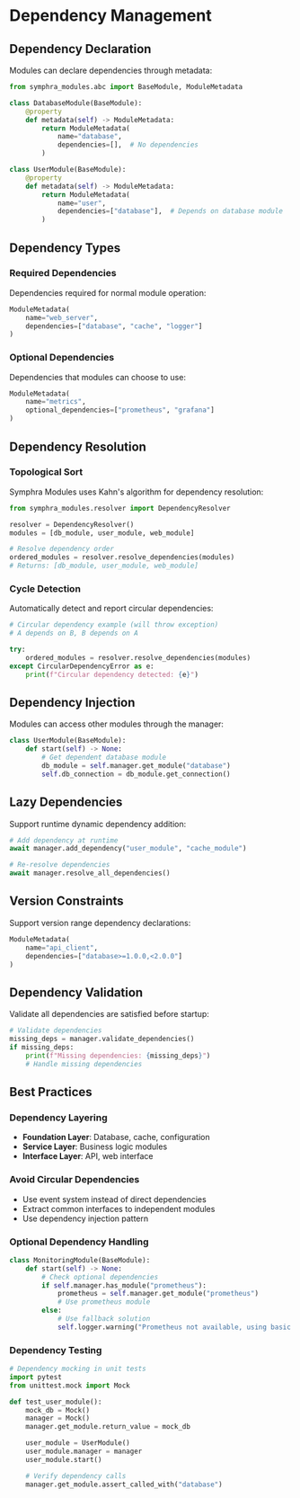 # Dependency Management

## Dependency Declaration

Modules can declare dependencies through metadata:

```python
from symphra_modules.abc import BaseModule, ModuleMetadata

class DatabaseModule(BaseModule):
    @property
    def metadata(self) -> ModuleMetadata:
        return ModuleMetadata(
            name="database",
            dependencies=[],  # No dependencies
        )

class UserModule(BaseModule):
    @property
    def metadata(self) -> ModuleMetadata:
        return ModuleMetadata(
            name="user",
            dependencies=["database"],  # Depends on database module
        )
```

## Dependency Types

### Required Dependencies

Dependencies required for normal module operation:

```python
ModuleMetadata(
    name="web_server",
    dependencies=["database", "cache", "logger"]
)
```

### Optional Dependencies

Dependencies that modules can choose to use:

```python
ModuleMetadata(
    name="metrics",
    optional_dependencies=["prometheus", "grafana"]
)
```

## Dependency Resolution

### Topological Sort

Symphra Modules uses Kahn's algorithm for dependency resolution:

```python
from symphra_modules.resolver import DependencyResolver

resolver = DependencyResolver()
modules = [db_module, user_module, web_module]

# Resolve dependency order
ordered_modules = resolver.resolve_dependencies(modules)
# Returns: [db_module, user_module, web_module]
```

### Cycle Detection

Automatically detect and report circular dependencies:

```python
# Circular dependency example (will throw exception)
# A depends on B, B depends on A

try:
    ordered_modules = resolver.resolve_dependencies(modules)
except CircularDependencyError as e:
    print(f"Circular dependency detected: {e}")
```

## Dependency Injection

Modules can access other modules through the manager:

```python
class UserModule(BaseModule):
    def start(self) -> None:
        # Get dependent database module
        db_module = self.manager.get_module("database")
        self.db_connection = db_module.get_connection()
```

## Lazy Dependencies

Support runtime dynamic dependency addition:

```python
# Add dependency at runtime
await manager.add_dependency("user_module", "cache_module")

# Re-resolve dependencies
await manager.resolve_all_dependencies()
```

## Version Constraints

Support version range dependency declarations:

```python
ModuleMetadata(
    name="api_client",
    dependencies=["database>=1.0.0,<2.0.0"]
)
```

## Dependency Validation

Validate all dependencies are satisfied before startup:

```python
# Validate dependencies
missing_deps = manager.validate_dependencies()
if missing_deps:
    print(f"Missing dependencies: {missing_deps}")
    # Handle missing dependencies
```

## Best Practices

### Dependency Layering

- **Foundation Layer**: Database, cache, configuration
- **Service Layer**: Business logic modules
- **Interface Layer**: API, web interface

### Avoid Circular Dependencies

- Use event system instead of direct dependencies
- Extract common interfaces to independent modules
- Use dependency injection pattern

### Optional Dependency Handling

```python
class MonitoringModule(BaseModule):
    def start(self) -> None:
        # Check optional dependencies
        if self.manager.has_module("prometheus"):
            prometheus = self.manager.get_module("prometheus")
            # Use prometheus module
        else:
            # Use fallback solution
            self.logger.warning("Prometheus not available, using basic monitoring")
```

### Dependency Testing

```python
# Dependency mocking in unit tests
import pytest
from unittest.mock import Mock

def test_user_module():
    mock_db = Mock()
    manager = Mock()
    manager.get_module.return_value = mock_db

    user_module = UserModule()
    user_module.manager = manager
    user_module.start()

    # Verify dependency calls
    manager.get_module.assert_called_with("database")
```